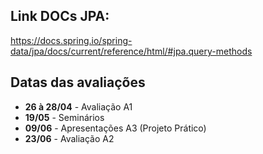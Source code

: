## Link DOCs JPA:

https://docs.spring.io/spring-data/jpa/docs/current/reference/html/#jpa.query-methods

## Datas das avaliações

- **26 à 28/04** - Avaliação A1
- **19/05** - Seminários
- **09/06** - Apresentações A3 (Projeto Prático)
- **23/06** - Avaliação A2
